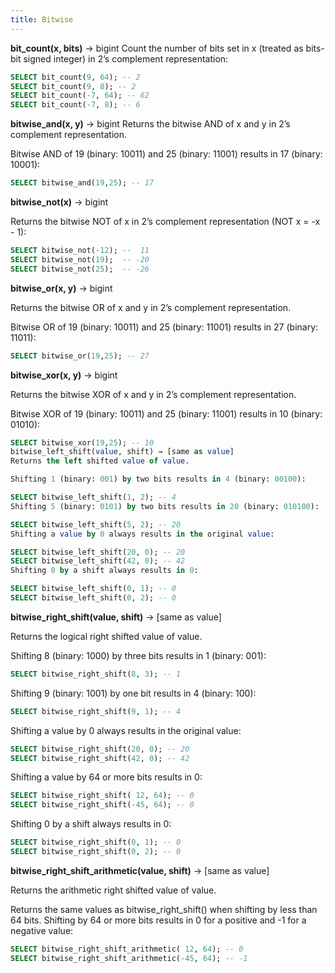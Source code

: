 ```yaml
---
title: Bitwise
---
```


**bit_count(x, bits)** → bigint
Count the number of bits set in x (treated as bits-bit signed integer) in 2’s complement representation:
```sql
SELECT bit_count(9, 64); -- 2
SELECT bit_count(9, 8); -- 2
SELECT bit_count(-7, 64); -- 62
SELECT bit_count(-7, 8); -- 6
```

**bitwise_and(x, y)** → bigint
Returns the bitwise AND of x and y in 2’s complement representation.

Bitwise AND of 19 (binary: 10011) and 25 (binary: 11001) results in 17 (binary: 10001):
```sql
SELECT bitwise_and(19,25); -- 17
```
**bitwise_not(x)** → bigint

Returns the bitwise NOT of x in 2’s complement representation (NOT x = -x - 1):

```sql
SELECT bitwise_not(-12); --  11
SELECT bitwise_not(19);  -- -20
SELECT bitwise_not(25);  -- -26
```
**bitwise_or(x, y)** → bigint

Returns the bitwise OR of x and y in 2’s complement representation.

Bitwise OR of 19 (binary: 10011) and 25 (binary: 11001) results in 27 (binary: 11011):
```sql
SELECT bitwise_or(19,25); -- 27
```

**bitwise_xor(x, y)** → bigint

Returns the bitwise XOR of x and y in 2’s complement representation.

Bitwise XOR of 19 (binary: 10011) and 25 (binary: 11001) results in 10 (binary: 01010):
```sql
SELECT bitwise_xor(19,25); -- 10
bitwise_left_shift(value, shift) → [same as value]
Returns the left shifted value of value.

Shifting 1 (binary: 001) by two bits results in 4 (binary: 00100):

SELECT bitwise_left_shift(1, 2); -- 4
Shifting 5 (binary: 0101) by two bits results in 20 (binary: 010100):

SELECT bitwise_left_shift(5, 2); -- 20
Shifting a value by 0 always results in the original value:

SELECT bitwise_left_shift(20, 0); -- 20
SELECT bitwise_left_shift(42, 0); -- 42
Shifting 0 by a shift always results in 0:

SELECT bitwise_left_shift(0, 1); -- 0
SELECT bitwise_left_shift(0, 2); -- 0
```

**bitwise_right_shift(value, shift)** → [same as value]

Returns the logical right shifted value of value.

Shifting 8 (binary: 1000) by three bits results in 1 (binary: 001):

```sql
SELECT bitwise_right_shift(8, 3); -- 1
```
Shifting 9 (binary: 1001) by one bit results in 4 (binary: 100):

```sql
SELECT bitwise_right_shift(9, 1); -- 4
```
Shifting a value by 0 always results in the original value:

```sql
SELECT bitwise_right_shift(20, 0); -- 20
SELECT bitwise_right_shift(42, 0); -- 42
```
Shifting a value by 64 or more bits results in 0:

```sql
SELECT bitwise_right_shift( 12, 64); -- 0
SELECT bitwise_right_shift(-45, 64); -- 0
```
Shifting 0 by a shift always results in 0:

```sql
SELECT bitwise_right_shift(0, 1); -- 0
SELECT bitwise_right_shift(0, 2); -- 0
```

**bitwise_right_shift_arithmetic(value, shift)** → [same as value]

Returns the arithmetic right shifted value of value.

Returns the same values as bitwise_right_shift() when shifting by less than 64 bits. Shifting by 64 or more bits results in 0 for a positive and -1 for a negative value:

```sql
SELECT bitwise_right_shift_arithmetic( 12, 64); -- 0
SELECT bitwise_right_shift_arithmetic(-45, 64); -- -1
```